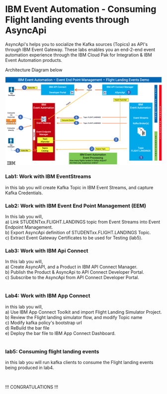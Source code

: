 
# IBM Event Automation - Consuming Flight landing events through AsyncApi

AsyncApi's helps you to socialize the Kafka sources (Topics) as API's through IBM Event Gateway. These labs enables you an end-2-end event automation experience through the IBM Cloud Pak for Integration & IBM Event Automation products.

Architecture Diagram below <br>

![Alt text](./images/eem-component-diagram.png)


### Lab1: Work with IBM EventStreams
in this lab you will create Kafka Topic in IBM Event Streams, and capture Kafka Credentials.<br>

### Lab2: Work with IBM Event End Point Management (EEM)
In this lab you will,<br>
a) Link STUDENTxx.FLIGHT.LANDINGS topic from Event Streams into Event Endpoint Management. <br>
b) Export AsyncApi definition of STUDENTxx.FLIGHT.LANDINGS Topic. <br>
c) Extract Event Gateway Certificates to be used for Testing (lab5).<br>

### Lab3: Work with IBM Api Connect
In this lab you will,<br>
a) Create AsyncAPI, and a Product in IBM API Connect Manager. <br> 
b) Publish the Product & AsyncApi to API Connect Developer Portal.<br>
c) Subscribe to the AsyncApi from API Connect Developer Portal. <br>
<br>

### Lab4: Work with IBM App Connect
in this lab you will, <br>
a) Use IBM App Connect Toolkit and import Flight Landing Simulator Project.<br>
b) Review the Flight landing simulator flow, and modify Topic name <br>
c) Modify kafka policy's bootstrap url <br>
d) ReBuild the bar file <br>
e) Deploy the bar file to IBM App Connect Dashboard. <br>
<br>

### lab5: Consuming flight landing events
in this lab you will run kafka clients to consume the Flight landing events being produced in lab4. <br>


<br>

!!! CONGRATULATIONS !!!